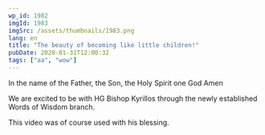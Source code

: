 ```yaml
---
wp_id: 1982
imgId: 1983
imgSrc: /assets/thumbnails/1983.png
lang: en
title: "The beauty of becoming like little children!"
pubDate: 2020-01-31T12:00:32
tags: ["aa", "wow"]
---
```

<!-- page: 6 -->

<p>In the name of the Father, the Son, the Holy Spirit one God Amen</p>
<p>We are excited to be with HG Bishop Kyrillos through the newly established Words of Wisdom branch.</p>
<p>This video was of course used with his blessing.</p>
